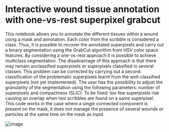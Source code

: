 # Interactive wound tissue annotation with one-vs-rest superpixel grabcut

This notebook allows you to annotate the different tissues within a wound using a mask and annotation. Each color from the scribble is considered a class. Thus, it is possible to recover the annotated superpixels and carry out a binary segmentation using the GrabCut algorithm from HSV color space features. By considering a one-vs-rest approach it is possible to achieve multiclass segmentation. The disadvantage of this approach is that there may remain unclassified superpixels or superpixels classified in several classes. This problem can be corrected by carrying out a second classification of the problematic superpixels learnt from the well-classified superpixels (not yet implemented). The user has the possibility to adjust the granularity of the segmentation using the following parameters: number of superpixels and compactness (SLIC).
To be fixed: too few superpixels risk causing an overlap when two scribbles are found on a same superpixel.
This code works in the case where a single connected component is present on the mask, it does not manage the presence of several wounds or particles at the same time on the mask as input.

![image](https://github.com/Le0Dev/interactive_wound_tissue_annotation/assets/39364891/acf1ba84-c4ab-4f41-a89b-5b3de7a90464)
